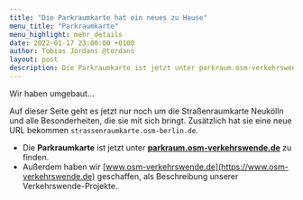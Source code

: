 ```yaml
---
title: "Die Parkraumkarte hat ein neues zu Hause"
menu_title: "Parkraumkarte"
menu_highlight: mehr_details
date: 2022-01-17 23:00:00 +0100
author: Tobias Jordans @tordans
layout: post
description: Die Parkraumkarte ist jetzt unter parkraum.osm-verkehrswende.de zu finden.
---
```


Wir haben umgebaut…

Auf dieser Seite geht es jetzt nur noch um die Straßenraumkarte Neukölln und alle Besonderheiten, die sie mit sich bringt. Zusätzlich hat sie eine neue URL bekommen `strassenraumkarte.osm-berlin.de`.

- Die **Parkraumkarte** ist jetzt unter **[parkraum.osm-verkehrswende.de](https://parkraum.osm-verkehrswende.de)** zu finden.
- Außerdem haben wir [www.osm-verkehrswende.de](https://www.osm-verkehrswende.de) geschaffen, als Beschreibung unserer Verkehrswende-Projekte.
